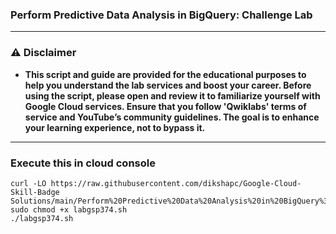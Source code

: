 
  ### Perform Predictive Data Analysis in BigQuery: Challenge Lab


---

### ⚠️ Disclaimer
- **This script and guide are provided for  the educational purposes to help you understand the lab services and boost your career. Before using the script, please open and review it to familiarize yourself with Google Cloud services. Ensure that you follow 'Qwiklabs' terms of service and YouTube’s community guidelines. The goal is to enhance your learning experience, not to bypass it.**



---

### Execute this in cloud console
```
curl -LO https://raw.githubusercontent.com/dikshapc/Google-Cloud-Skill-Badge Solutions/main/Perform%20Predictive%20Data%20Analysis%20in%20BigQuery%3A%20Challenge%20Lab/labgsp374.sh
sudo chmod +x labgsp374.sh
./labgsp374.sh
```
